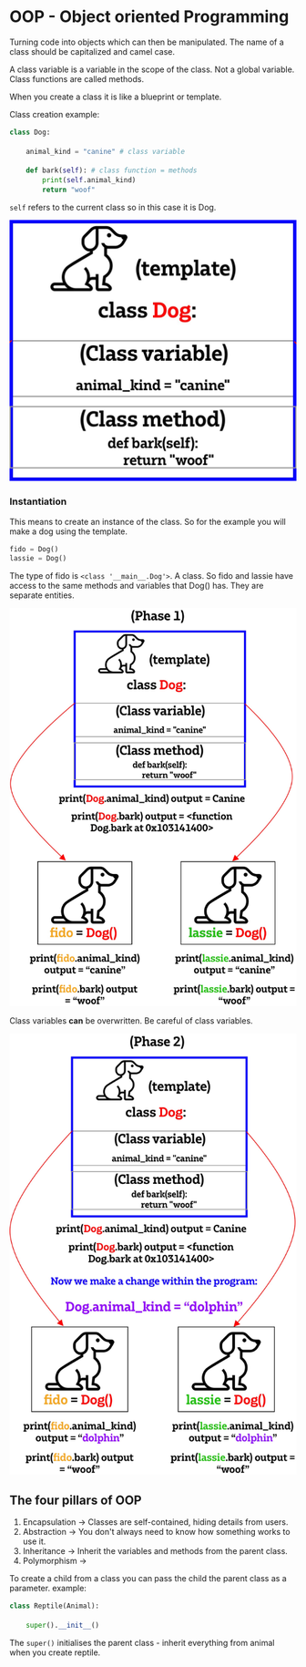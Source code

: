 # OOP - Object oriented Programming

Turning code into objects which can then be manipulated. The name of a class should be capitalized and camel case.

A class variable is a variable in the scope of the class. Not a global variable. Class functions are called methods.

When you create a class it is like a blueprint or template. 

Class creation example:
```python
class Dog:

    animal_kind = "canine" # class variable

    def bark(self): # class function = methods
        print(self.animal_kind)
        return "woof"
```

`self` refers to the current class so in this case it is Dog.

![classes_dog_img.png](classes_dog_img.png)

### Instantiation 

This means to create an instance of the class. So for the example you will make a dog using the template.

```python
fido = Dog()
lassie = Dog()
```

The type of fido is `<class '__main__.Dog'>`. A class. So fido and lassie have access to the same methods and variables that Dog() has. They are separate entities.

![stage1_dog_class.png](stage1_dog_class.png)

Class variables **can** be overwritten.
Be careful of class variables. 

![stage2_dog_class.png](stage2_dog_class.png)

## The four pillars of OOP

1. Encapsulation -> Classes are self-contained, hiding details from users.
2. Abstraction -> You don't always need to know how something works to use it.
3. Inheritance -> Inherit the variables and methods from the parent class.
4. Polymorphism -> 

To create a child from a class you can pass the child the parent class as a parameter. 
example:
```python
class Reptile(Animal):

    super().__init__()
```

The `super()` initialises the parent class - inherit everything from animal when you create reptile.
